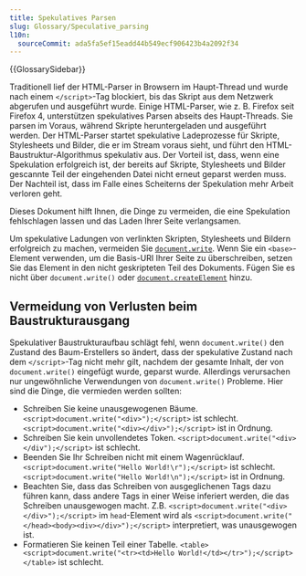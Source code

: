 ```yaml
---
title: Spekulatives Parsen
slug: Glossary/Speculative_parsing
l10n:
  sourceCommit: ada5fa5ef15eadd44b549ecf906423b4a2092f34
---
```


{{GlossarySidebar}}

Traditionell lief der HTML-Parser in Browsern im Haupt-Thread und wurde nach einem `</script>`-Tag blockiert, bis das Skript aus dem Netzwerk abgerufen und ausgeführt wurde. Einige HTML-Parser, wie z. B. Firefox seit Firefox 4, unterstützen spekulatives Parsen abseits des Haupt-Threads. Sie parsen im Voraus, während Skripte heruntergeladen und ausgeführt werden. Der HTML-Parser startet spekulative Ladeprozesse für Skripte, Stylesheets und Bilder, die er im Stream voraus sieht, und führt den HTML-Baustruktur-Algorithmus spekulativ aus. Der Vorteil ist, dass, wenn eine Spekulation erfolgreich ist, der bereits auf Skripte, Stylesheets und Bilder gescannte Teil der eingehenden Datei nicht erneut geparst werden muss. Der Nachteil ist, dass im Falle eines Scheiterns der Spekulation mehr Arbeit verloren geht.

Dieses Dokument hilft Ihnen, die Dinge zu vermeiden, die eine Spekulation fehlschlagen lassen und das Laden Ihrer Seite verlangsamen.

Um spekulative Ladungen von verlinkten Skripten, Stylesheets und Bildern erfolgreich zu machen, vermeiden Sie [`document.write`](/de/docs/Web/API/Document/write). Wenn Sie ein `<base>`-Element verwenden, um die Basis-URI Ihrer Seite zu überschreiben, setzen Sie das Element in den nicht geskripteten Teil des Dokuments. Fügen Sie es nicht über `document.write()` oder [`document.createElement`](/de/docs/Web/API/Document/createElement) hinzu.

## Vermeidung von Verlusten beim Baustrukturausgang

Spekulativer Baustrukturaufbau schlägt fehl, wenn `document.write()` den Zustand des Baum-Erstellers so ändert, dass der spekulative Zustand nach dem `</script>`-Tag nicht mehr gilt, nachdem der gesamte Inhalt, der von `document.write()` eingefügt wurde, geparst wurde. Allerdings verursachen nur ungewöhnliche Verwendungen von `document.write()` Probleme. Hier sind die Dinge, die vermieden werden sollten:

- Schreiben Sie keine unausgewogenen Bäume. `<script>document.write("<div>");</script>` ist schlecht. `<script>document.write("<div></div>");</script>` ist in Ordnung.
- Schreiben Sie kein unvollendetes Token. `<script>document.write("<div></div");</script>` ist schlecht.
- Beenden Sie Ihr Schreiben nicht mit einem Wagenrücklauf. `<script>document.write("Hello World!\r");</script>` ist schlecht. `<script>document.write("Hello World!\n");</script>` ist in Ordnung.
- Beachten Sie, dass das Schreiben von ausgeglichenen Tags dazu führen kann, dass andere Tags in einer Weise inferiert werden, die das Schreiben unausgewogen macht. Z.B. `<script>document.write("<div></div>");</script>` im `head`-Element wird als `<script>document.write("</head><body><div></div>");</script>` interpretiert, was unausgewogen ist.
- Formatieren Sie keinen Teil einer Tabelle. `<table><script>document.write("<tr><td>Hello World!</td></tr>");</script></table>` ist schlecht.
